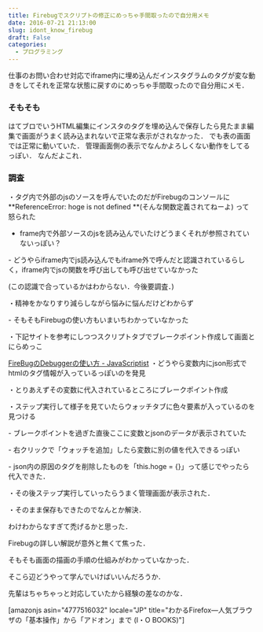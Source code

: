 ```yaml
---
title: Firebugでスクリプトの修正にめっちゃ手間取ったので自分用メモ
date: 2016-07-21 21:13:00
slug: idont_know_firebug
draft: False
categories:
  - プログラミング
---
```


仕事のお問い合わせ対応でiframe内に埋め込んだインスタグラムのタグが変な動きをしてそれを正常な状態に戻すのにめっちゃ手間取ったので自分用にメモ． 

### そもそも

はてブロでいうHTML編集にインスタのタグを埋め込んで保存したら見たまま編集で画面がうまく読み込まれないで正常な表示がされなかった． でも表の画面では正常に動いていた． 管理画面側の表示でなんかよろしくない動作をしてるっぽい． なんだよこれ． 

### 調査

・タグ内で外部のjsのソースを呼んでいたのだがFirebugのコンソールに **ReferenceError: hoge is not defined  **(そんな関数定義されてねーよ) って怒られた 

  * frame内で外部ソースのjsを読み込んでいたけどうまくそれが参照されていないっぽい？



\- どうやらiframe内でjs読み込んでもiframe外で呼んだと認識されているらしく，iframe内でjsの関数を呼び出しても呼び出せていなかった

   (この認識で合っているかはわからない．今後要調査．)

・精神をかなりすり減らしながら悩みに悩んだけどわからず

\- そもそもFirebugの使い方もいまいちわかっていなかった

・下記サイトを参考にしつつスクリプトタブでブレークポイント作成して画面とにらめっこ

[FireBugのDebuggerの使い方 - JavaScriptist](http://javascriptist.net/docs/firebug_debugger.html) ・どうやら変数内にjson形式でhtmlのタグ情報が入っているっぽいのを発見 

・とりあえずその変数に代入されているところにブレークポイント作成

・ステップ実行して様子を見ていたらウォッチタブに色々要素が入っているのを見つける

\- ブレークポイントを過ぎた直後ここに変数とjsonのデータが表示されていた

\- 右クリックで「ウォッチを追加」したら変数に別の値を代入できるっぽい

\- json内の原因のタグを削除したものを「this.hoge = {}」って感じでやったら代入できた．

・その後ステップ実行していったらうまく管理画面が表示された．

・そのまま保存もできたのでなんとか解決．

わけわからなすぎて禿げるかと思った．

Firebugの詳しい解説が意外と無くて焦った．

そもそも画面の描画の手順の仕組みがわかっていなかった．

そこら辺どうやって学んでいけばいいんだろうか．

先輩はちゃちゃっと対応していたから経験の差なのかな．

[amazonjs asin="4777516032" locale="JP" title="わかるFirefox―人気ブラウザの「基本操作」から「アドオン」まで (I・O BOOKS)"]
